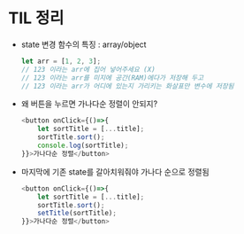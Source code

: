 # TIL 정리
- state 변경 함수의 특징 : array/object
    ```javascript
    let arr = [1, 2, 3];
    // 123 이라는 arr에 집어 넣어주세요 (X)
    // 123 이라는 arr를 미지에 공간(RAM)에다가 저장해 두고
    // 123 이라는 arr가 어디에 있는지 가리키는 화살표만 변수에 저장됨
    ```
- 왜 버튼을 누르면 가나다순 정렬이 안되지?
    ```javascript
    <button onClick={()=>{
        let sortTitle = [...title];
        sortTitle.sort();
        console.log(sortTitle);
    }}>가나다순 정렬</button>
    ```
- 마지막에 기존 state를 갈아치워줘야 가나다 순으로 정렬됨
    ```javascript
    <button onClick={()=>{
        let sortTitle = [...title];
        sortTitle.sort();
        setTitle(sortTitle);
    }}>가나다순 정렬</button>
    ```